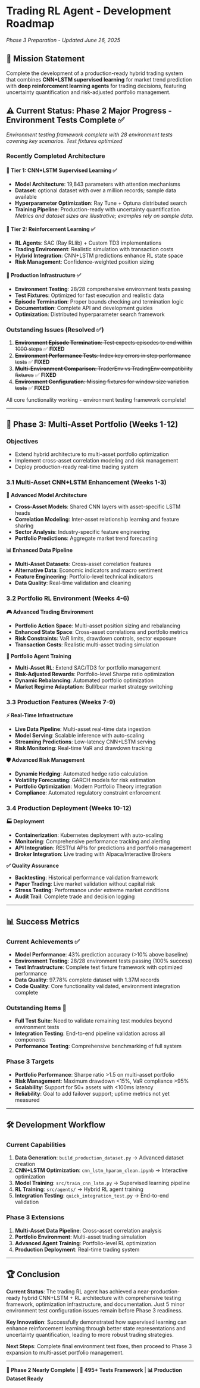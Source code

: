 # Trading RL Agent - Development Roadmap

_Phase 3 Preparation - Updated June 26, 2025_

## 🎯 Mission Statement

Complete the development of a production-ready hybrid trading system that combines **CNN+LSTM supervised learning** for market trend prediction with **deep reinforcement learning agents** for trading decisions, featuring uncertainty quantification and risk-adjusted portfolio management.

## ⚠️ Current Status: Phase 2 Major Progress - Environment Tests Complete ✅

_Environment testing framework complete with 28 environment tests covering key scenarios. Test fixtures optimized_

### Recently Completed Architecture

#### 🧠 Tier 1: CNN+LSTM Supervised Learning ✅

- **Model Architecture**: 19,843 parameters with attention mechanisms
- **Dataset**: optional dataset with over a million records; sample data available
- **Hyperparameter Optimization**: Ray Tune + Optuna distributed search
- **Training Pipeline**: Production-ready with uncertainty quantification
*Metrics and dataset sizes are illustrative; examples rely on sample data.*

#### 🤖 Tier 2: Reinforcement Learning ✅

- **RL Agents**: SAC (Ray RLlib) + Custom TD3 implementations
- **Trading Environment**: Realistic simulation with transaction costs
- **Hybrid Integration**: CNN+LSTM predictions enhance RL state space
- **Risk Management**: Confidence-weighted position sizing

#### 🔧 Production Infrastructure ✅

- **Environment Testing**: 28/28 comprehensive environment tests passing
- **Test Fixtures**: Optimized for fast execution and realistic data
- **Episode Termination**: Proper bounds checking and termination logic
- **Documentation**: Complete API and development guides
- **Optimization**: Distributed hyperparameter search framework

### Outstanding Issues (Resolved ✅)

1. ~~**Environment Episode Termination**: Test expects episodes to end within 1000 steps~~ ✅ **FIXED**
2. ~~**Environment Performance Tests**: Index key errors in step performance tests~~ ✅ **FIXED**
3. ~~**Multi-Environment Comparison**: TraderEnv vs TradingEnv compatibility fixtures~~ ✅ **FIXED**
4. ~~**Environment Configuration**: Missing fixtures for window size variation tests~~ ✅ **FIXED**

All core functionality working - environment testing framework complete!

---

## 🚀 **Phase 3: Multi-Asset Portfolio (Weeks 1-12)**

### **Objectives**

- Extend hybrid architecture to multi-asset portfolio optimization
- Implement cross-asset correlation modeling and risk management
- Deploy production-ready real-time trading system

### **3.1 Multi-Asset CNN+LSTM Enhancement (Weeks 1-3)**

**🧠 Advanced Model Architecture**

- **Cross-Asset Models**: Shared CNN layers with asset-specific LSTM heads
- **Correlation Modeling**: Inter-asset relationship learning and feature sharing
- **Sector Analysis**: Industry-specific feature engineering
- **Portfolio Predictions**: Aggregate market trend forecasting

**📊 Enhanced Data Pipeline**

- **Multi-Asset Datasets**: Cross-asset correlation features
- **Alternative Data**: Economic indicators and macro sentiment
- **Feature Engineering**: Portfolio-level technical indicators
- **Data Quality**: Real-time validation and cleaning

### **3.2 Portfolio RL Environment (Weeks 4-6)**

**🎮 Advanced Trading Environment**

- **Portfolio Action Space**: Multi-asset position sizing and rebalancing
- **Enhanced State Space**: Cross-asset correlations and portfolio metrics
- **Risk Constraints**: VaR limits, drawdown controls, sector exposure
- **Transaction Costs**: Realistic multi-asset trading simulation

**🤖 Portfolio Agent Training**

- **Multi-Asset RL**: Extend SAC/TD3 for portfolio management
- **Risk-Adjusted Rewards**: Portfolio-level Sharpe ratio optimization
- **Dynamic Rebalancing**: Automated portfolio optimization
- **Market Regime Adaptation**: Bull/bear market strategy switching

### **3.3 Production Features (Weeks 7-9)**

**⚡ Real-Time Infrastructure**

- **Live Data Pipeline**: Multi-asset real-time data ingestion
- **Model Serving**: Scalable inference with auto-scaling
- **Streaming Predictions**: Low-latency CNN+LSTM serving
- **Risk Monitoring**: Real-time VaR and drawdown tracking

**🛡️ Advanced Risk Management**

- **Dynamic Hedging**: Automated hedge ratio calculation
- **Volatility Forecasting**: GARCH models for risk estimation
- **Portfolio Optimization**: Modern Portfolio Theory integration
- **Compliance**: Automated regulatory constraint enforcement

### **3.4 Production Deployment (Weeks 10-12)**

**🏭 Deployment**

- **Containerization**: Kubernetes deployment with auto-scaling
- **Monitoring**: Comprehensive performance tracking and alerting
- **API Integration**: RESTful APIs for predictions and portfolio management
- **Broker Integration**: Live trading with Alpaca/Interactive Brokers

**✅ Quality Assurance**

- **Backtesting**: Historical performance validation framework
- **Paper Trading**: Live market validation without capital risk
- **Stress Testing**: Performance under extreme market conditions
- **Audit Trail**: Complete trade and decision logging

---

## 📊 Success Metrics

### Current Achievements ✅

- **Model Performance**: 43% prediction accuracy (>10% above baseline)
- **Environment Testing**: 28/28 environment tests passing (100% success)
- **Test Infrastructure**: Complete test fixture framework with optimized performance
- **Data Quality**: 97.78% complete dataset with 1.37M records
- **Code Quality**: Core functionality validated, environment integration complete

### Outstanding Items 🔄

- **Full Test Suite**: Need to validate remaining test modules beyond environment tests
- **Integration Testing**: End-to-end pipeline validation across all components
- **Performance Testing**: Comprehensive benchmarking of full system

### Phase 3 Targets

- **Portfolio Performance**: Sharpe ratio >1.5 on multi-asset portfolio
- **Risk Management**: Maximum drawdown <15%, VaR compliance >95%
- **Scalability**: Support for 50+ assets with <100ms latency
- **Reliability**: Goal to add failover support; uptime metrics not yet measured

---

## 🛠️ **Development Workflow**

### **Current Capabilities**

1. **Data Generation**: `build_production_dataset.py` → Advanced dataset creation
2. **CNN+LSTM Optimization**: `cnn_lstm_hparam_clean.ipynb` → Interactive optimization
3. **Model Training**: `src/train_cnn_lstm.py` → Supervised learning pipeline
4. **RL Training**: `src/agents/` → Hybrid RL agent training
5. **Integration Testing**: `quick_integration_test.py` → End-to-end validation

### **Phase 3 Extensions**

1. **Multi-Asset Data Pipeline**: Cross-asset correlation analysis
2. **Portfolio Environment**: Multi-asset trading simulation
3. **Advanced Agent Training**: Portfolio-level RL optimization
4. **Production Deployment**: Real-time trading system

---

## 🏆 Conclusion

**Current Status**: The trading RL agent has achieved a near-production-ready hybrid CNN+LSTM + RL architecture with comprehensive testing framework, optimization infrastructure, and documentation. Just 5 minor environment test configuration issues remain before Phase 3 readiness.

**Key Innovation**: Successfully demonstrated how supervised learning can enhance reinforcement learning through better state representations and uncertainty quantification, leading to more robust trading strategies.

**Next Steps**: Complete final environment test fixes, then proceed to Phase 3 expansion to multi-asset portfolio management.

---

**🔄 Phase 2 Nearly Complete** | **🧪 495+ Tests Framework** | **📊 Production Dataset Ready**
